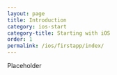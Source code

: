 ```yaml
---
layout: page
title: Introduction
category: ios-start
category-title: Starting with iOS
order: 1
permalink: /ios/firstapp/index/
---
```


Placeholder

